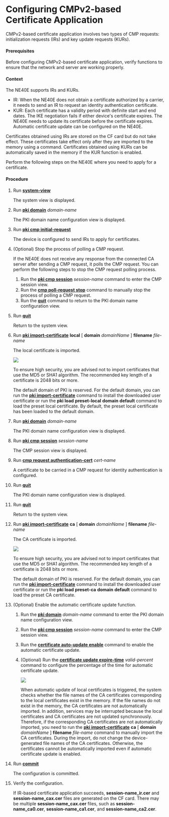 Configuring CMPv2-based Certificate Application
===============================================

CMPv2-based certificate application involves two types of CMP requests: initialization requests (IRs) and key update requests (KURs).

#### Prerequisites

Before configuring CMPv2-based certificate application, verify functions to ensure that the network and server are working properly.


#### Context

The NE40E supports IRs and KURs.

* IR: When the NE40E does not obtain a certificate authorized by a carrier, it needs to send an IR to request an identity authentication certificate.
* KUR: Each certificate has a validity period with definite start and end dates. The IKE negotiation fails if either device's certificate expires. The NE40E needs to update its certificate before the certificate expires. Automatic certificate update can be configured on the NE40E.

Certificates obtained using IRs are stored on the CF card but do not take effect. These certificates take effect only after they are imported to the memory using a command. Certificates obtained using KURs can be automatically saved in the memory if the KUR function is enabled.

Perform the following steps on the NE40E where you need to apply for a certificate.


#### Procedure

1. Run [**system-view**](cmdqueryname=system-view)
   
   
   
   The system view is displayed.
2. Run [**pki domain**](cmdqueryname=pki+domain) *domain-name*
   
   
   
   The PKI domain name configuration view is displayed.
3. Run [**pki cmp initial-request**](cmdqueryname=pki+cmp+initial-request)
   
   
   
   The device is configured to send IRs to apply for certificates.
4. (Optional) Stop the process of polling a CMP request.
   
   
   
   If the NE40E does not receive any response from the connected CA server after sending a CMP request, it polls the CMP request. You can perform the following steps to stop the CMP request polling process.
   
   
   
   1. Run the [**pki cmp session**](cmdqueryname=pki+cmp+session) *session-name* command to enter the CMP session view.
   2. Run the [**cmp poll-request stop**](cmdqueryname=cmp+poll-request+stop) command to manually stop the process of polling a CMP request.
   3. Run the [**quit**](cmdqueryname=quit) command to return to the PKI domain name configuration view.
5. Run [**quit**](cmdqueryname=quit)
   
   
   
   Return to the system view.
6. Run [**pki import-certificate**](cmdqueryname=pki+import-certificate+local+domain+filename) **local** [ **domain** *domainName* ] **filename** *file-name*
   
   
   
   The local certificate is imported.
   
   
   
   ![](../../../../public_sys-resources/note_3.0-en-us.png) 
   
   To ensure high security, you are advised not to import certificates that use the MD5 or SHA1 algorithm. The recommended key length of a certificate is 2048 bits or more.
   
   The default domain of PKI is reserved. For the default domain, you can run the [**pki import-certificate**](cmdqueryname=pki+import-certificate) command to install the downloaded user certificate or run the **pki load** **preset-local** **domain** **default** command to load the preset local certificate. By default, the preset local certificate has been loaded to the default domain.
7. Run [**pki domain**](cmdqueryname=pki+domain) *domain-name*
   
   
   
   The PKI domain name configuration view is displayed.
8. Run [**pki cmp session**](cmdqueryname=pki+cmp+session) *session-name*
   
   
   
   The CMP session view is displayed.
9. Run [**cmp request authentication-cert**](cmdqueryname=cmp+request+authentication-cert) *cert-name*
   
   
   
   A certificate to be carried in a CMP request for identity authentication is configured.
10. Run [**quit**](cmdqueryname=quit)
    
    
    
    The PKI domain name configuration view is displayed.
11. Run [**quit**](cmdqueryname=quit)
    
    
    
    Return to the system view.
12. Run [**pki import-certificate**](cmdqueryname=pki+import-certificate+ca+domain+filename) **ca** [ **domain** *domainName* ] **filename** *file-name*
    
    
    
    The CA certificate is imported.
    
    
    
    ![](../../../../public_sys-resources/note_3.0-en-us.png) 
    
    To ensure high security, you are advised not to import certificates that use the MD5 or SHA1 algorithm. The recommended key length of a certificate is 2048 bits or more.
    
    The default domain of PKI is reserved. For the default domain, you can run the [**pki import-certificate**](cmdqueryname=pki+import-certificate) command to install the downloaded user certificate or run the **pki load** **preset-ca** **domain** **default** command to load the preset CA certificate.
13. (Optional) Enable the automatic certificate update function.
    1. Run the [**pki domain**](cmdqueryname=pki+domain) *domain-name* command to enter the PKI domain name configuration view.
    2. Run the [**pki cmp session**](cmdqueryname=pki+cmp+session) *session-name* command to enter the CMP session view.
    3. Run the [**certificate auto-update enable**](cmdqueryname=certificate+auto-update+enable) command to enable the automatic certificate update.
    4. (Optional) Run the [**certificate update expire-time**](cmdqueryname=certificate+update+expire-time) *valid-percent* command to configure the percentage of the time for automatic certificate update.
       
       ![](../../../../public_sys-resources/note_3.0-en-us.png) 
       
       When automatic update of local certificates is triggered, the system checks whether the file names of the CA certificates corresponding to the local certificates exist in the memory. If the file names do not exist in the memory, the CA certificates are not automatically imported. In addition, services may be interrupted because the local certificates and CA certificates are not updated synchronously. Therefore, if the corresponding CA certificates are not automatically imported, you need to run the [**pki import-certificate**](cmdqueryname=pki+import-certificate+ca+domain+filename) **ca** [ **domain** *domainName* ] **filename** *file-name* command to manually import the CA certificates. During the import, do not change the device-generated file names of the CA certificates. Otherwise, the certificates cannot be automatically imported even if automatic certificate update is enabled.
14. Run [**commit**](cmdqueryname=commit)
    
    
    
    The configuration is committed.
15. Verify the configuration.
    
    
    
    If IR-based certificate application succeeds, **session-name\_ir.cer** and **session-name\_cax.cer** files are generated on the CF card. There may be multiple **session-name\_cax.cer** files, such as **session-name\_ca0.cer**, **session-name\_ca1.cer**, and **session-name\_ca2.cer**.